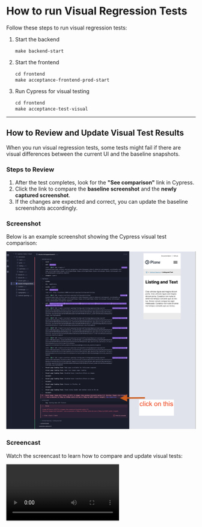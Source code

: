 # How to run Visual Regression Tests

Follow these steps to run visual regression tests:

1. Start the backend

   ```shell
   make backend-start
   ```

2. Start the frontend

   ```shell
   cd frontend
   make acceptance-frontend-prod-start
   ```

3. Run Cypress for visual testing

   ```shell
   cd frontend
   make acceptance-test-visual
   ```

---

## How to Review and Update Visual Test Results

When you run visual regression tests, some tests might fail if there are visual differences between the current UI and the baseline snapshots.

### Steps to Review

1. After the test completes, look for the **"See comparison"** link in Cypress.
1. Click the link to compare the **baseline screenshot** and the **newly captured screenshot**.
1. If the changes are expected and correct, you can update the baseline screenshots accordingly.

### Screenshot

Below is an example screenshot showing the Cypress visual test comparison:

![Cypress Visual Test](../_static/cypressvisual.png)

### Screencast

Watch the screencast to learn how to compare and update visual tests:

<video controls="True" preload="auto"><source src="../_static/visual.mp4" type="video/mp4">Visual Regression Tests Screencast</video>
